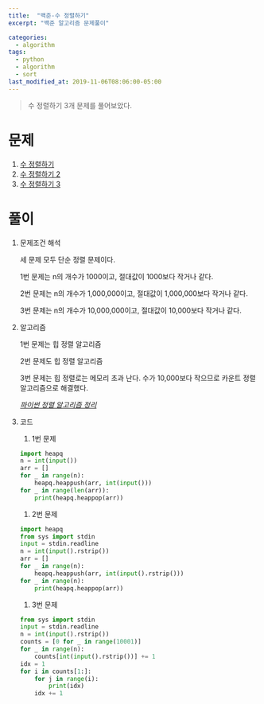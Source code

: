 ```yaml
---
title:  "백준-수 정렬하기"
excerpt: "백준 알고리즘 문제풀이"

categories:
  - algorithm
tags:
  - python
  - algorithm
  - sort
last_modified_at: 2019-11-06T08:06:00-05:00
---
```

> 수 정렬하기 3개 문제를 풀어보았다.

# 문제

1. [수 정렬하기](https://www.acmicpc.net/problem/2750)
2. [수 정렬하기 2](https://www.acmicpc.net/problem/2751)
3. [수 정렬하기 3](https://www.acmicpc.net/problem/10989)


# 풀이

1. 문제조건 해석

    세 문제 모두 단순 정렬 문제이다.

    1번 문제는 n의 개수가 1000이고, 절대값이 1000보다 작거나 같다.

    2번 문제는 n의 개수가 1,000,000이고, 절대값이 1,000,000보다 작거나 같다.

    3번 문제는 n의 개수가 10,000,000이고, 절대값이 10,000보다 작거나 같다.


2. 알고리즘

    1번 문제는 힙 정렬 알고리즘

    2번 문제도 힙 정렬 알고리즘

    3번 문제는 힙 정렬로는 메모리 초과 난다. 수가 10,000보다 작으므로 카운트 정렬 알고리즘으로 해결했다.

    [*파이썬 정렬 알고리즘 정리*](../python_algo_9)


3. 코드

    1. 1번 문제

    ```python
    import heapq
    n = int(input())
    arr = []
    for _ in range(n):
        heapq.heappush(arr, int(input()))
    for _ in range(len(arr)):
        print(heapq.heappop(arr))
    ```

    1. 2번 문제
   
    ```python
    import heapq
    from sys import stdin
    input = stdin.readline
    n = int(input().rstrip())
    arr = []
    for _ in range(n):
        heapq.heappush(arr, int(input().rstrip()))
    for _ in range(n):
        print(heapq.heappop(arr))
    ```

    1. 3번 문제

    ```python
    from sys import stdin
    input = stdin.readline
    n = int(input().rstrip())
    counts = [0 for _ in range(10001)]
    for _ in range(n):
        counts[int(input().rstrip())] += 1
    idx = 1
    for i in counts[1:]:
        for j in range(i):
            print(idx)
        idx += 1
    ```